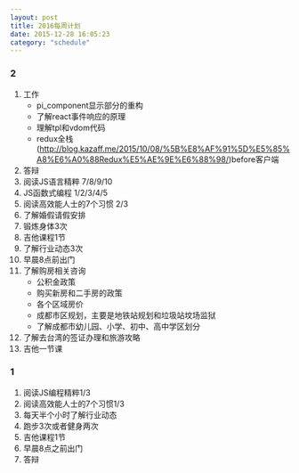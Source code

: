 ```yaml
---
layout: post
title: 2016每周计划
date: 2015-12-28 16:05:23
category: "schedule"
---
```


### 2

1. 工作
	- pi_component显示部分的重构
	- 了解react事件响应的原理
	- 理解tpl和vdom代码
	- redux全栈(http://blog.kazaff.me/2015/10/08/%5B%E8%AF%91%5D%E5%85%A8%E6%A0%88Redux%E5%AE%9E%E6%88%98/)before客户端
2. 答辩
3. 阅读JS语言精粹 7/8/9/10
4. JS函数式编程 1/2/3/4/5
5. 阅读高效能人士的7个习惯 2/3
6. 了解婚假请假安排
7. 锻炼身体3次
8. 吉他课程1节
9. 了解行业动态3次
10. 早晨8点前出门
11. 了解购房相关咨询
	- 公积金政策
	- 购买新房和二手房的政策
	- 各个区域房价
	- 成都市区规划，主要是地铁站规划和垃圾站坟场监狱
	- 了解成都市幼儿园、小学、初中、高中学区划分
12. 了解去台湾的签证办理和旅游攻略
13. 吉他一节课

### 1

1. 阅读JS编程精粹1/3
2. 阅读高效能人士的7个习惯1/3
3. 每天半个小时了解行业动态
4. 跑步3次或者健身两次
5. 吉他课程1节
6. 早晨8点之前出门
7. 答辩

